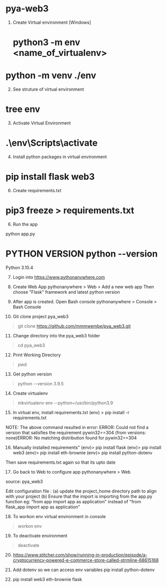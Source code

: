 # pya-web3

1) Create Virtual environment [Windows]
    # python3 -m env <name_of_virtualenv>
  #  python -m venv ./env

2) See struture of virtual environment
  # tree env

3) Activate Virtual Environment

 # .\env\Scripts\activate

4) Install python packages in virtual environment
 # pip install flask web3 

6) Create requirements.txt

# pip3 freeze > requirements.txt 
 
6) Run the app
 
python app.py

# PYTHON VERSION python --version 
Python 3.10.4

7) Login into https://www.pythonanywhere.com

8) Create Web App
 pythonanywhere > Web > Add a new web app
 Then choose "Flask" framework and latest python version

 9) After app is created. Open Bash console
 pythonanywhere > Console > Bash Console

 10) Git clone project pya_web3
 > git clone https://github.com/mmmwembe/pya_web3.git

 11) Change directory into the pya_web3 folder
 > cd pya_web3

 12) Print Working Directory
 > pwd 

13) Get python version
> python --version
3.9.5

 14) Create virtualenv
>  mkvirtualenv env --python=/usr/bin/python3.9

15) In virtual env, install requirements.txt
(env) > pip install -r requirements.txt

NOTE: The above command resulted in error: 
ERROR: Could not find a version that satisfies the requirement pywin32==304 (from versions: none)ERROR: No matching distribution found for pywin32==304

16) Manually installed requirements"
(env)> pip install flask
(env)> pip install web3
(env)> pip install eth-brownie
(env)> pip install python-dotenv

Then save requirements.txt again so that its upto date

17) Go back to Web to configure app
pythonanywhere > Web

source: pya_web3

Edit configuration file :
(a) update the project_home directory path to align with your project
(b) Ensure that the import is importing from the app.py function eg:
"from app import app as application" instead of "from flask_app import app as application"

18) To workon env virtual environment in console
> workon env

19) To deactivate environment
> deactivate 

20) https://www.stitcher.com/show/running-in-production/episode/a-cryptocurrency-powered-e-commerce-store-called-strmline-68615168


21) Add dotenv so we can access env variables
pip install python-dotenv

22) pip install web3 eth-brownie flask